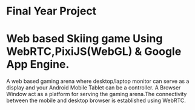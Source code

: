 # Final Year Project
# Web based Skiing game Using WebRTC,PixiJS(WebGL) & Google App Engine.
A web based gaming arena where desktop/laptop monitor can serve as a display and your Android Mobile Tablet can be a controller.
A Browser Window act as a platform for serving the gaming arena.The connectivity between the mobile and desktop browser is established using WebRTC.

